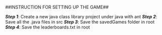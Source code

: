 ##INSTRUCTION FOR SETTING UP THE GAME##

***Step 1***: Create a new java class library project under java with ant
***Step 2***: Save all the .java files in src
***Step 3***: Save the savedGames folder in root
***Step 4***: Save the leaderboards.txt in root

